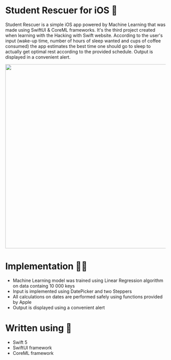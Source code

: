 # Student Rescuer for iOS 🍺

Student Rescuer is a simple iOS app powered by Machine Learning that was made using SwiftUI & CoreML frameworks. It's the third project created when learning with the Hacking with Swift website.
According to the user's input (wake-up time, number of hours of sleep wanted and cups of coffee consumed) the app estimates the best time one should go to sleep to actually get optimal rest
according to the provided schedule. Output is displayed in a convenient alert.

<p align="center">
  <img width="612" height="578" src="https://i.postimg.cc/sDzgcZKw/imgonline-com-ua-twotoone-a-Ndj0cw2j6cs-T.jpg">
</p>

# Implementation 👨‍💻

- Machine Learning model was trained using Linear Regression algorithm on data containg 10 000 keys
- Input is implemented using DatePicker and two Steppers
- All calculations on dates are performed safely using functions provided by Apple
- Output is displayed using a convenient alert

# Written using 🔧

- Swift 5
- SwiftUI framework
- CoreML framework
